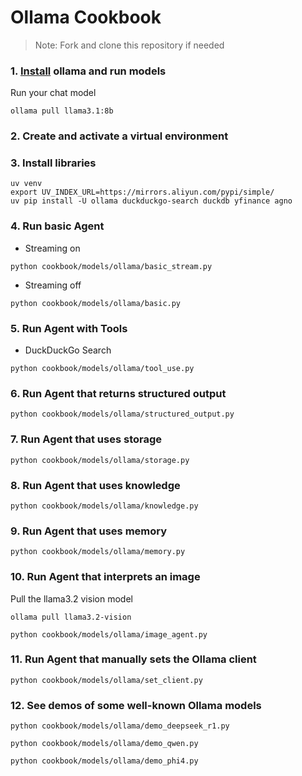 # Ollama Cookbook

> Note: Fork and clone this repository if needed

### 1. [Install](https://github.com/ollama/ollama?tab=readme-ov-file#macos) ollama and run models

Run your chat model

```shell
ollama pull llama3.1:8b
```

### 2. Create and activate a virtual environment



### 3. Install libraries

```shell
uv venv
export UV_INDEX_URL=https://mirrors.aliyun.com/pypi/simple/
uv pip install -U ollama duckduckgo-search duckdb yfinance agno
```

### 4. Run basic Agent

- Streaming on

```shell
python cookbook/models/ollama/basic_stream.py
```

- Streaming off

```shell
python cookbook/models/ollama/basic.py
```

### 5. Run Agent with Tools

- DuckDuckGo Search

```shell
python cookbook/models/ollama/tool_use.py
```

### 6. Run Agent that returns structured output

```shell
python cookbook/models/ollama/structured_output.py
```

### 7. Run Agent that uses storage

```shell
python cookbook/models/ollama/storage.py
```

### 8. Run Agent that uses knowledge

```shell
python cookbook/models/ollama/knowledge.py
```

### 9. Run Agent that uses memory

```shell
python cookbook/models/ollama/memory.py
```

### 10. Run Agent that interprets an image

Pull the llama3.2 vision model

```shell
ollama pull llama3.2-vision
```

```shell
python cookbook/models/ollama/image_agent.py
```

### 11. Run Agent that manually sets the Ollama client

```shell
python cookbook/models/ollama/set_client.py
```

### 12. See demos of some well-known Ollama models

```shell
python cookbook/models/ollama/demo_deepseek_r1.py
```
```shell
python cookbook/models/ollama/demo_qwen.py
```
```shell
python cookbook/models/ollama/demo_phi4.py
```
